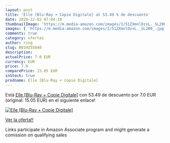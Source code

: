 ```yaml
---
layout: post
title: 'Elle [Blu-Ray + Copie Digitale] al 53.49 % de descuento'
date: 2020-12-02 07:04:18
thumbnailImage: 'https://m.media-amazon.com/images/I/51ZXmnlOzxL._SL200_.jpg'
images: [ 'https://m.media-amazon.com/images/I/51ZXmnlOzxL._SL200_.jpg' ]
comments: true
category: ofertas
author: ring
slug: B01HZ55840
description:
actualPrice: 7.0 EUR
currency: EUR
price: 7.0
comparePrice: 15.05 EUR
inStock: true
prodname: Elle [Blu-Ray + Copie Digitale]
---
```


Está [Elle [Blu-Ray + Copie Digitale]](https://www.amazon.fr/dp/B01HZ55840/?tag=tolees0d-21) con 53.49 de descuento por 7.0 EUR (original: 15.05 EUR) en el siguiente enlace!

[![Elle [Blu-Ray + Copie Digitale]](https://m.media-amazon.com/images/I/51ZXmnlOzxL._SL200_.jpg)](https://www.amazon.fr/dp/B01HZ55840/?tag=tolees0d-21)

[Ver la oferta!!](https://www.amazon.fr/dp/B01HZ55840/?tag=tolees0d-21)

Links participate in Amazon Associate program and might generate a comission on qualifying sales


